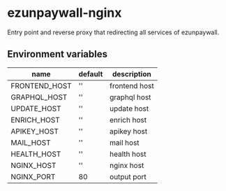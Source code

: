# ezunpaywall-nginx

Entry point and reverse proxy that redirecting all services of ezunpaywall.

## Environment variables

| name | default | description |
| --- | --- | --- |
| FRONTEND_HOST | '' | frontend host | 
| GRAPHQL_HOST | '' | graphql host |
| UPDATE_HOST | '' | update host |
| ENRICH_HOST | '' | enrich host |
| APIKEY_HOST | '' | apikey host |
| MAIL_HOST | '' | mail host |
| HEALTH_HOST | '' | health host |
| NGINX_HOST | '' | nginx host |
| NGINX_PORT | 80 | output port |